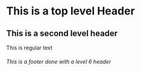 # This is a top level Header

## This is a second level header

This is regular text

###### This is a footer done with a level 6 header
